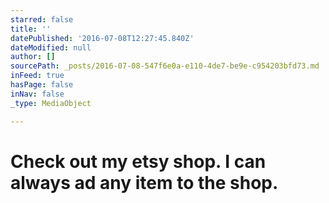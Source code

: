 ```yaml
---
starred: false
title: ''
datePublished: '2016-07-08T12:27:45.840Z'
dateModified: null
author: []
sourcePath: _posts/2016-07-08-547f6e0a-e110-4de7-be9e-c954203bfd73.md
inFeed: true
hasPage: false
inNav: false
_type: MediaObject

---
```

# Check out my etsy shop. I can always ad any item to the shop.